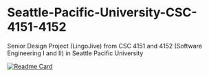 # Seattle-Pacific-University-CSC-4151-4152
Senior Design Project (LingoJive) from CSC 4151 and 4152 (Software Engineering I and II) in Seattle Pacific University

[![Readme Card](https://github-readme-stats.vercel.app/api/pin/?username=anuraghazra&repo=github-readme-stats)](https://github.com/anuraghazra/github-readme-stats)

